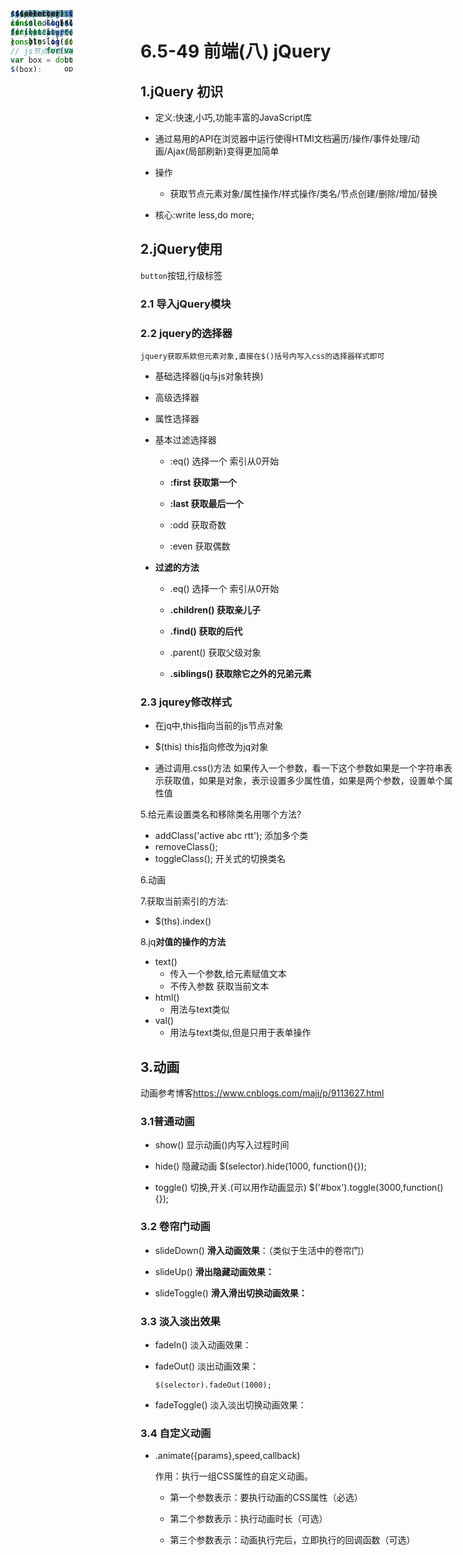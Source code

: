 # 6.5-49 前端(八) jQuery

```js
//补充：获取文档,body和html
console.log(document);  //获取文档
console.log(document.body);  //获取body
console.log(document.documentElement);  //获取html
```

## 1.jQuery 初识

- 定义:快速,小巧,功能丰富的JavaScript库
- 通过易用的API在浏览器中运行使得HTMl文档遍历/操作/事件处理/动画/Ajax(局部刷新)变得更加简单
- 操作
  - 获取节点元素对象/属性操作/样式操作/类名/节点创建/删除/增加/替换

- 核心:write less,do more;

## 2.jQuery使用

```button```按钮,行级标签

```js
//在jQuery中
if ( !noGlobal){
    window.jQuery = window.$ = jQuery;
}
```

### 2.1 导入jQuery模块

```js
<script src="js/jquery.js" type="text/javascript" charset="utf-8"></script>
```

### 2.2 jquery的选择器

```jquery获取系欸但元素对象,直接在$()括号内写入css的选择器样式即可```

- 基础选择器(jq与js对象转换)

  ```js
  // 选择器 基础选择器
  console.log($('.box'));//jquery对象 伪数组
  // jquery对象转换js节点对象
  console.log($('#box')[0]);
  // js节点对象转换jq对象
  var box = document.getElementById('box');
  $(box);
  ```

- 高级选择器

- 属性选择器

  ```js
  <input type='submit' value='提交'>
  
  $('input[type=submit]')
  ```

- 基本过滤选择器

  - :eq() 选择一个 索引从0开始

    ```js
    console.log($('ul li:eq(1)'));
    ```

  - **:first 获取第一个**

  - **:last 获取最后一个**

    ```js
    console.log($('ul li:first'));
    console.log($('ul li:last'));
    ```

  - :odd  获取奇数

  - :even 获取偶数

- **过滤的方法**

  - .eq() 选择一个 索引从0开始

  - **.children() 获取亲儿子**

    ```js
    // 只选择亲儿子
    console.log($('ul').children());
    ```

  - **.find() 获取的后代**

    ```js
    // 即选择儿子又选择孙子....
    console.log($('ul').find('li a'));
    ```

  - .parent() 获取父级对象

  - **.siblings() 获取除它之外的兄弟元素**

    ```js
    //js选项卡小功能实例----let声明的变量只在局部作用域有效
    
    for(let i = 0;i < btns.length; i++){	
        btns[i].onclick = function (){
            for(var j = 0; j < btns.length; j++){
                btns[j].className = '';
                ops[j].className = '';
            }
            //改变button的样式
            this.className = 'active';
            //改变p标签的样式
            ops[i].className = 'active';
        }
    }
    ----------------------------------------------
    // jquery实现选项卡
    
    $('button').click(function(){
        // 链式编程
        //第二个按钮 索引1
        console.log($(this).addClass('active'));
        $(this).addClass('active').siblings('button').removeClass('active');
        // 获取当前点击的元素的索引
        console.log($(this).index());
        $('p').eq($(this).index()).addClass('active').siblings('p').removeClass('active');
    })
    ```

### 2.3 jqurey修改样式

- 在jq中,this指向当前的js节点对象

- $(this)  this指向修改为jq对象

- 通过调用.css()方法
  		如果传入一个参数，看一下这个参数如果是一个字符串表示获取值，如果是对象，表示设置多少属性值，如果是两个参数，设置单个属性值

  ```js
  $('#box .active').click(function(){
  				// 样式操作
  				console.log(this);
  				// this.style
  				// 设置单个样式属性
  				$(this).css('color','red');
  				$(this).css('fontSize','20px');
  				// 设置多个属性
  				 $(this).css({
  					 'color':'red',
  					 "font-size":40
  				 })
  				 console.log($(this).css('color'));
  			})
  ```

5.给元素设置类名和移除类名用哪个方法?

- addClass('active abc rtt');  添加多个类
- removeClass();
- toggleClass();  开关式的切换类名

6.动画

7.获取当前索引的方法:

- $(ths).index()

8.jq**对值的操作的方法**

- text()
  - 传入一个参数,给元素赋值文本
  - 不传入参数 获取当前文本
- html() 
  - 用法与text类似
- val()
  - 用法与text类似,但是只用于表单操作

## 3.动画

动画参考博客<https://www.cnblogs.com/majj/p/9113627.html>

### 3.1普通动画

- show() 显示动画()内写入过程时间

  ```js
   //show(毫秒值，回调函数;
      $("div").show(5000,function () {
          alert("动画执行完毕！");
      });
  ```

- hide()  隐藏动画  $(selector).hide(1000, function(){});

- toggle()  切换,开关.(可以用作动画显示)  $('#box').toggle(3000,function(){});

### 3.2 卷帘门动画

- slideDown()  **滑入动画效果**：（类似于生活中的卷帘门）

  ```js
  $(selector).slideDown(speed, 回调函数);
  ```

- slideUp()  **滑出隐藏动画效果：** 

  ```js
   $(selector).slideUp(speed, 回调函数);
  ```

- slideToggle()  **滑入滑出切换动画效果：**

  ```js
   $(selector).slideToggle(speed, 回调函数);
  ```

### 3.3 淡入淡出效果

- fadeIn()  淡入动画效果：

  ```js
   $(selector).fadeIn(speed, callback);
  ```

- fadeOut() 淡出动画效果：

  ```
  $(selector).fadeOut(1000);
  ```

- fadeToggle()  淡入淡出切换动画效果：

  ```js
   $(selector).fadeToggle('fast', callback);
  ```

### 3.4 自定义动画

- .animate({params},speed,callback)

  作用：执行一组CSS属性的自定义动画。

  - 第一个参数表示：要执行动画的CSS属性（必选）
  
  - 第二个参数表示：执行动画时长（可选）

  - 第三个参数表示：动画执行完后，立即执行的回调函数（可选）
  
    ```js
  <html>
    <head lang="en">
        <meta charset="UTF-8">
        <title></title>
        <style>
            div {
                position: absolute;
                left: 20px;
                top: 30px;
                width: 100px;
                height: 100px;
                background-color: green;
            }
        </style>
        <script src="jquery-3.3.1.js"></script>
        <script>
            jQuery(function () {
                $("button").click(function () {
                    var json = {"width": 500, "height": 500, "left": 300, "top": 300, "border-radius": 100};
                    var json2 = {
                        "width": 100,
                        "height": 100,
                        "left": 100,
                        "top": 100,
                        "border-radius": 100,
                        "background-color": "red"
                    };
    
                    //自定义动画
                    $("div").animate(json, 1000, function () {
                        $("div").animate(json2, 1000, function () {
                            alert("动画执行完毕！");
                        });
                    });
    
                })
            })
        </script>
    </head>
    <body>
    <button>自定义动画</button>
    <div></div>
    </body>
    </html>
    ```
  
  

## 内容总结:

1.jquery对象和js节点对象之间的转换;

```js
// 选择器 基础选择器
console.log($('.box'));//jquery对象 伪数组
// jquery对象转换js节点对象
console.log($('#box')[0]);
// js节点对象转换jq对象
var box = document.getElementById('box');
$(box);
```

2.jquery 的基础选择器和高级选择器有哪些?

3.属性选择器

<input type='submit' value='提交'>

$('input[type=submit]')

4.设置样式jq

5.给元素设置类名和移除类名用哪个方法?

- addClass('active abc rtt');  添加多个类
- removeClass();
- toggleClass();  开关式的切换类名

6.动画

7.获取当前索引的方法:

- $(ths).index()

8.jq**对值的操作的方法**

- text()
  - 传入一个参数,给元素赋值文本
  - 不传入参数 获取当前文本

- html() 
  - 用法与text类似

- val()
  - 用法与text类似,但是只用于表单操作





